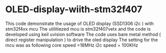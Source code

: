 # OLED-display-wiith-stm32f407


 This code demonstrate the usage of OLED display (SSD1306 i2c ) with stm32f4xx mcu
 The utilitiezed mcu is stm32f407vetx and the code is developed using keil uvision software 
 The code uses bare metal method ( direct register manipulation ) to drive the oled display 
 The setting for the mcu was as following
 core speed =18MHz
 i2c speed = 100KHz
 

 
 
